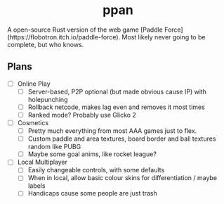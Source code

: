 <h1 align="center">ppan</h1>
A open-source Rust version of the web game [Paddle Force](https://flobotron.itch.io/paddle-force). Most likely never going to be complete, but who knows.

## Plans
- [ ] Online Play
    - [ ] Server-based, P2P optional (but made obvious cause IP) with holepunching
    - [ ] Rollback netcode, makes lag even and removes it most times
    - [ ] Ranked mode? Probably use Glicko 2
- [ ] Cosmetics
    - [ ] Pretty much everything from most AAA games just to flex.
    - [ ] Custom paddle and area textures, board border and ball textures random like PUBG
    - [ ] Maybe some goal anims, like rocket league?
- [ ] Local Multiplayer
    - [ ] Easily changeable controls, with some defaults
    - [ ] When in local, allow basic colour skins for differentiation / maybe labels
    - [ ] Handicaps cause some people are just trash
